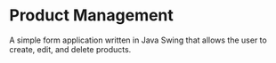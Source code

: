 # Product Management

A simple form application written in Java Swing that allows the user to create, edit, and delete products.
